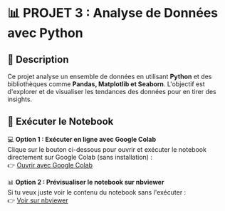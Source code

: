# 📊 PROJET 3 : Analyse de Données avec Python

## 📌 Description
Ce projet analyse un ensemble de données en utilisant **Python** et des bibliothèques comme **Pandas, Matplotlib et Seaborn**. L'objectif est d'explorer et de visualiser les tendances des données pour en tirer des insights.

## 🚀 Exécuter le Notebook

💻 **Option 1 : Exécuter en ligne avec Google Colab**  
Clique sur le bouton ci-dessous pour ouvrir et exécuter le notebook directement sur Google Colab (sans installation) :  
👉 [Ouvrir avec Google Colab](https://colab.research.google.com/github/Shasha301/fantastic-Data/blob/main/PROJET%203%20Analyze%20Data%20with%20Python.ipynb)

📊 **Option 2 : Prévisualiser le notebook sur nbviewer**  
Si tu veux juste voir le contenu du notebook sans l'exécuter :  
👉 [Voir sur nbviewer](https://nbviewer.jupyter.org/github/Shasha301/fantastic-Data/blob/main/PROJET%203%20Analyze%20Data%20with%20Python.ipynb)

